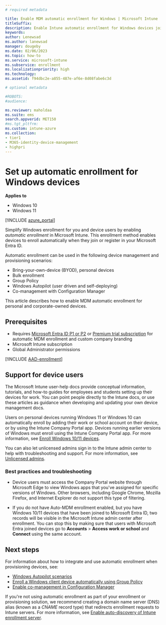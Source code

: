```yaml
---
# required metadata

title: Enable MDM automatic enrollment for Windows | Microsoft Intune
titleSuffix:
description: Enable Intune automatic enrollment for Windows devices joining or registering with your Microsoft Entra ID.  
keywords:
author: Lenewsad
ms.author: lanewsad
manager: dougeby
ms.date: 02/06/2023
ms.topic: how-to
ms.service: microsoft-intune
ms.subservice: enrollment
ms.localizationpriority: high
ms.technology:
ms.assetid: f94dbc2e-a855-487e-af6e-8d08fabe6c3d

# optional metadata

#ROBOTS:
#audience:

ms.reviewer: maholdaa  
ms.suite: ems
search.appverid: MET150
#ms.tgt_pltfrm:
ms.custom: intune-azure
ms.collection:
- tier1
- M365-identity-device-management
- highpri
---
```


# Set up automatic enrollment for Windows devices  

**Applies to**

- Windows 10
- Windows 11

[!INCLUDE [azure_portal](../includes/azure_portal.md)]

Simplify Windows enrollment for you and device users by enabling *automatic enrollment* in Microsoft Intune. This enrollment method enables devices to enroll automatically when they join or register in your Microsoft Entra ID. 

Automatic enrollment can be used in the following device management and provisioning scenarios:

* Bring-your-own-device (BYOD), personal devices   
* Bulk enrollment 
* Group Policy
* Windows Autopilot (user driven and self-deploying)
* Co-management with Configuration Manager    

This article describes how to enable MDM automatic enrollment for personal and corporate-owned devices.   

## Prerequisites

- Requires [Microsoft Entra ID P1 or P2](/azure/active-directory/active-directory-get-started-premium) or [Premium trial subscription](https://go.microsoft.com/fwlink/?LinkID=816845) for automatic MDM enrollment and custom company branding    
- Microsoft Intune subscription  
- Global Administrator permissions  

[!INCLUDE [AAD-enrollment](../includes/win10-automatic-enrollment-aad.md)]  

## Support for device users  

The Microsoft Intune user-help docs provide conceptual information, tutorials, and how-to guides for employees and students setting up their devices for work. You can point people directly to the Intune docs, or use these articles as guidance when developing and updating your own device management docs.  

Users on personal devices running Windows 11 or Windows 10 can automatically enroll by adding their work or school account on their device, or by using the Intune Company Portal app. Devices running earlier versions of Windows must enroll using the Intune Company Portal app.  For more information, see [Enroll Windows 10/11 devices](../user-help/enroll-windows-10-device.md).  

You can also let unlicensed admins sign in to the Intune admin center to help with troubleshooting and support. For more information, see [Unlicensed admins](../fundamentals/unlicensed-admins.md).  
  

### Best practices and troubleshooting   

* Device users must access the Company Portal website through Microsoft Edge to view Windows apps that you've assigned for specific versions of Windows. Other browsers, including Google Chrome, Mozilla Firefox, and Internet Explorer do not support this type of filtering.

* If you do not have Auto-MDM enrollment enabled, but you have Windows 10/11 devices that have been joined to Microsoft Entra ID, two records will be visible in the Microsoft Intune admin center after enrollment. You can stop this by making sure that users with Microsoft Entra joined devices go to **Accounts** > **Access work or school** and **Connect** using the same account.  

## Next steps  

For information about how to integrate and use automatic enrollment when provisioning devices, see:  

* [Windows Autopilot scenarios](/autopilot/tutorial/autopilot-scenarios)  
* [Enroll a Windows client device automatically using Group Policy](/windows/client-management/mdm/enroll-a-windows-10-device-automatically-using-group-policy)
* [Enable co-management in Configuration Manager](../../configmgr/comanage/how-to-enable.md)  

If you're not using automatic enrollment as part of your enrollment or provisioning solution, we recommend creating a domain name server (DNS) alias (known as a *CNAME* record type) that redirects enrollment requests to Intune servers. For more information, see [Enable auto-discovery of Intune enrollment server](../enrollment/windows-enrollment-create-cname.md).
